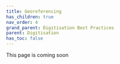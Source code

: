 ```yaml
---
title: Georeferencing
has_children: true
nav_order: 4
grand_parent: Digitisation Best Practices
parent: Digitisation
has_toc: false
---
```


This page is coming soon



